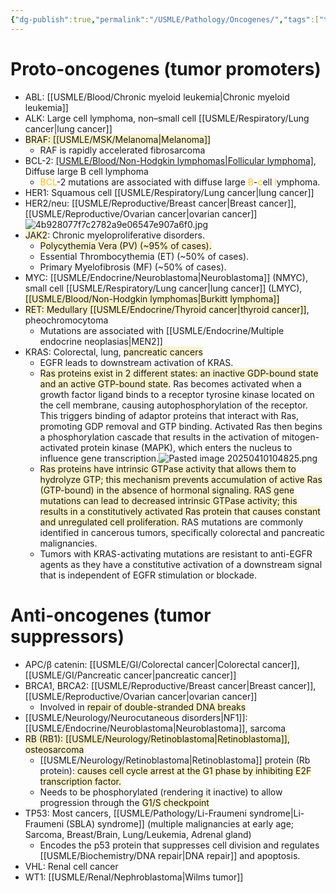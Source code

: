 ```yaml
---
{"dg-publish":true,"permalink":"/USMLE/Pathology/Oncogenes/","tags":["t2"]}
---
```


# Proto-oncogenes (tumor promoters)
- ABL: [[USMLE/Blood/Chronic myeloid leukemia\|Chronic myeloid leukemia]]
- ALK: Large cell lymphoma, non–small cell [[USMLE/Respiratory/Lung cancer\|lung cancer]]
- <span style="background:rgba(240, 200, 0, 0.2)">BRAF: [[USMLE/MSK/Melanoma\|Melanoma]]</span>
	- RAF is rapidly accelerated fibrosarcoma
- BCL-2: [[USMLE/Blood/Non-Hodgkin lymphomas\|Follicular lymphoma]](t(14;18)), Diffuse large B cell lymphoma
	- <font color="#ffc000">BCL</font>-2 mutations are associated with diffuse large <font color="#ffc000">B</font>-<font color="#ffc000">c</font>ell <font color="#ffc000">l</font>ymphoma.
- HER1: Squamous cell [[USMLE/Respiratory/Lung cancer\|lung cancer]]
- HER2/neu: [[USMLE/Reproductive/Breast cancer\|Breast cancer]], [[USMLE/Reproductive/Ovarian cancer\|ovarian cancer]]![4b928077f7c2782a9e06547e907a6f0.jpg](/img/user/appendix/4b928077f7c2782a9e06547e907a6f0.jpg)
- <span style="background:rgba(240, 200, 0, 0.2)">JAK2</span>: Chronic myeloproliferative disorders.
	- <span style="background:rgba(240, 200, 0, 0.2)">Polycythemia Vera (PV) (~95% of cases).</span>
	- Essential Thrombocythemia (ET) (~50% of cases).
	- Primary Myelofibrosis (MF) (~50% of cases).
- MYC: [[USMLE/Endocrine/Neuroblastoma\|Neuroblastoma]] (NMYC), small cell [[USMLE/Respiratory/Lung cancer\|lung cancer]] (LMYC), <span style="background:rgba(240, 200, 0, 0.2)">[[USMLE/Blood/Non-Hodgkin lymphomas\|Burkitt lymphoma]]</span>
- <span style="background:rgba(240, 200, 0, 0.2)">RET: Medullary [[USMLE/Endocrine/Thyroid cancer\|thyroid cancer]]</span>, pheochromocytoma
	- Mutations are associated with [[USMLE/Endocrine/Multiple endocrine neoplasias\|MEN2]]
- KRAS: Colorectal, lung, <span style="background:rgba(240, 200, 0, 0.2)">pancreatic cancers</span>
	- EGFR leads to downstream activation of KRAS. 
	- <span style="background:rgba(240, 200, 0, 0.2)">Ras proteins exist in 2 different states: an inactive GDP-bound state and an active GTP-bound state.</span> Ras becomes activated when a growth factor ligand binds to a receptor tyrosine kinase located on the cell membrane, causing autophosphorylation of the receptor. This triggers binding of adaptor proteins that interact with Ras, promoting GDP removal and GTP binding. Activated Ras then begins a phosphorylation cascade that results in the activation of mitogen-activated protein kinase (MAPK), which enters the nucleus to influence gene transcription.![Pasted image 20250410104825.png](/img/user/appendix/Pasted%20image%2020250410104825.png)
	- <span style="background:rgba(240, 200, 0, 0.2)">Ras proteins have intrinsic GTPase activity that allows them to hydrolyze GTP; this mechanism prevents accumulation of active Ras (GTP-bound) in the absence of hormonal signaling. RAS gene mutations can lead to decreased intrinsic GTPase activity; this results in a constitutively activated Ras protein that causes constant and unregulated cell proliferation.</span> RAS mutations are commonly identified in cancerous tumors, specifically colorectal and pancreatic malignancies.
	- Tumors with KRAS-activating mutations are resistant to anti-EGFR agents as they have a constitutive activation of a downstream signal that is independent of EGFR stimulation or blockade.
# Anti-oncogenes (tumor suppressors)
- APC/β catenin: [[USMLE/GI/Colorectal cancer\|Colorectal cancer]], [[USMLE/GI/Pancreatic cancer\|pancreatic cancer]]
- BRCA1, BRCA2: [[USMLE/Reproductive/Breast cancer\|Breast cancer]], [[USMLE/Reproductive/Ovarian cancer\|ovarian cancer]]
	- Involved in <span style="background:rgba(240, 200, 0, 0.2)">repair of double-stranded DNA breaks</span>
- [[USMLE/Neurology/Neurocutaneous disorders\|NF1]]: [[USMLE/Endocrine/Neuroblastoma\|Neuroblastoma]], sarcoma
- <span style="background:rgba(240, 200, 0, 0.2)">RB (RB1): [[USMLE/Neurology/Retinoblastoma\|Retinoblastoma]], osteosarcoma</span>
	- [[USMLE/Neurology/Retinoblastoma\|Retinoblastoma]] protein (Rb protein):<span style="background:rgba(240, 200, 0, 0.2)"> causes cell cycle arrest at the G1 phase by inhibiting E2F transcription factor.</span>
	- Needs to be phosphorylated (rendering it inactive) to allow progression through the <span style="background:rgba(240, 200, 0, 0.2)">G1/S checkpoint</span>
- TP53: Most cancers, [[USMLE/Pathology/Li-Fraumeni syndrome\|Li-Fraumeni (SBLA) syndrome]] (multiple malignancies at early age; Sarcoma, Breast/Brain, Lung/Leukemia, Adrenal gland)
	- Encodes the p53 protein that suppresses cell division and regulates [[USMLE/Biochemistry/DNA repair\|DNA repair]] and apoptosis.
- VHL: Renal cell cancer
- WT1: [[USMLE/Renal/Nephroblastoma\|Wilms tumor]]

